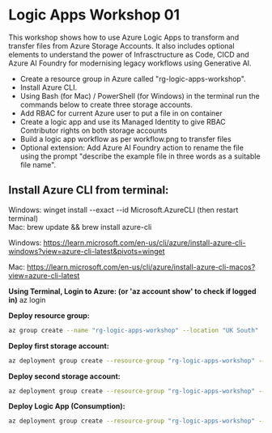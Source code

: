 # Logic Apps Workshop 01

This workshop shows how to use Azure Logic Apps to transform and transfer files from Azure Storage Accounts. It also includes optional elements to understand the power of Infrasctructure as Code, CICD and Azure AI Foundry for modernising legacy workflows using Generative AI.

- Create a resource group in Azure called "rg-logic-apps-workshop". 
- Install Azure CLI. 
- Using Bash (for Mac) / PowerShell (for Windows) in the terminal run the commands below to create three storage accounts.
- Add RBAC for current Azure user to put a file in on container
- Create a logic app and use its Managed Identity to give RBAC Contributor rights on both storage accounts
- Build a logic app workflow as per workflow.png to transfer files
- Optional extension: Add Azure AI Foundry action to rename the file using the prompt "describe the example file in three words as a suitable file name".

## Install Azure CLI from terminal:  
Windows: winget install --exact --id Microsoft.AzureCLI (then restart terminal)  
Mac: brew update && brew install azure-cli

Windows:
https://learn.microsoft.com/en-us/cli/azure/install-azure-cli-windows?view=azure-cli-latest&pivots=winget

Mac:
https://learn.microsoft.com/en-us/cli/azure/install-azure-cli-macos?view=azure-cli-latest

**Using Terminal, Login to Azure: (or 'az account show' to check if logged in)**
az login

**Deploy resource group:**
```bash
az group create --name "rg-logic-apps-workshop" --location "UK South"
```

**Deploy first storage account:**
```bash
az deployment group create --resource-group "rg-logic-apps-workshop" --template-file "target-storage.bicep"
```

**Deploy second storage account:**
```bash
az deployment group create --resource-group "rg-logic-apps-workshop" --template-file "destination-storage.bicep"
```

**Deploy Logic App (Consumption):**
```bash
az deployment group create --resource-group "rg-logic-apps-workshop" --template-file "ladctest001.bicep" --parameters workflowName="ladctest001"
```

